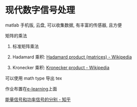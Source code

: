 # 现代数字信号处理

matlab 手机版, 云盘, 可以收集数据, 有丰富的传感器, 且方便

矩阵的乘法

1. 标准矩阵乘法

2. Hadamard 乘积: [Hadamard product (matrices) - Wikipedia](https://en.wikipedia.org/wiki/Hadamard_product_%28matrices%29)

3. Kronecker 乘积: [Kronecker product - Wikipedia](https://en.wikipedia.org/wiki/Kronecker_product)

可以使用 math type 导出 tex

作业布置在[e-learning](https://elearning.fudan.edu.cn/dash)上面

[能量信号和功率信号的分别 - 知乎](https://zhuanlan.zhihu.com/p/35363670)
